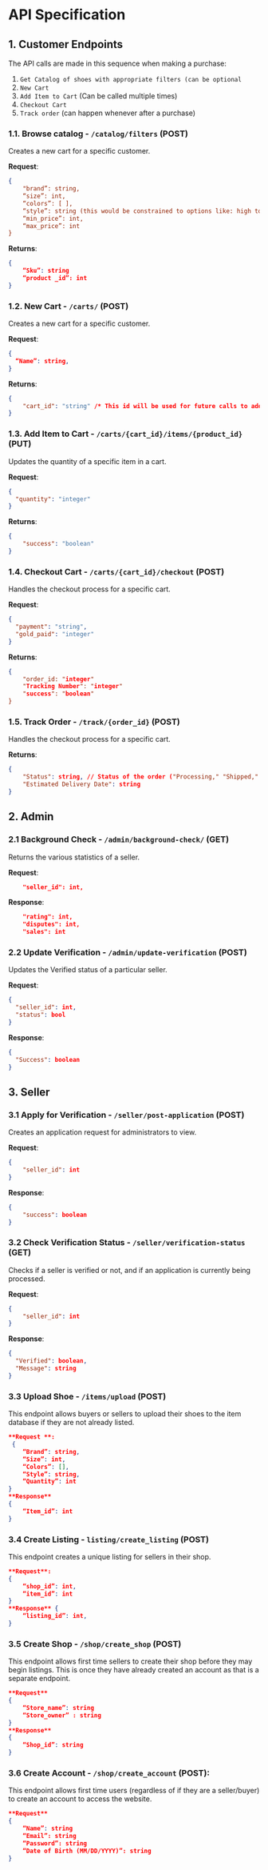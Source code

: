 # API Specification

## 1. Customer Endpoints

The API calls are made in this sequence when making a purchase:
1. `Get Catalog of shoes with appropriate filters (can be optional`
2. `New Cart`
3. `Add Item to Cart` (Can be called multiple times)
4. `Checkout Cart`
5. `Track order` (can happen whenever after a purchase)

### 1.1. Browse catalog - `/catalog/filters` (POST)

Creates a new cart for a specific customer.

**Request**:

```json
{
    "brand”: string,
    “size”: int,
    “colors”: [ ],
    “style”: string (this would be constrained to options like: high tops, low, mid, etc)
    “min_price”: int,
    “max_price”: int
}
```

**Returns**:

```json
{
    “Sku”: string
    “product _id”: int
}
```

### 1.2. New Cart - `/carts/` (POST)

Creates a new cart for a specific customer.

**Request**:

```json
{
  “Name”: string,
}
```

**Returns**:

```json
{
    "cart_id": "string" /* This id will be used for future calls to add items and checkout */
}
```

### 1.3. Add Item to Cart - `/carts/{cart_id}/items/{product_id}` (PUT)

Updates the quantity of a specific item in a cart. 

**Request**:

```json
{
  "quantity": "integer"
}
```

**Returns**:

```json
{
    "success": "boolean"
}
```

### 1.4. Checkout Cart - `/carts/{cart_id}/checkout` (POST)

Handles the checkout process for a specific cart.

**Request**:

```json
{
  "payment": "string",
  "gold_paid": "integer"
}
```

**Returns**:

```json
{
    "order_id: "integer"
    "Tracking Number": "integer" 
    "success": "boolean"
}
```

### 1.5. Track Order - `/track/{order_id}` (POST)

Handles the checkout process for a specific cart.

**Returns**:

```json
{
    "Status": string, // Status of the order ("Processing," "Shipped," "Out for Delivery," "Delivered")
    "Estimated Delivery Date": string
}
```

## 2. Admin

### 2.1 Background Check - `/admin/background-check/` (GET)

Returns the various statistics of a seller.

**Request**:
```json
    "seller_id": int,
```

**Response**:
```json
    "rating": int,
    "disputes": int,
    "sales": int
```

### 2.2 Update Verification - `/admin/update-verification` (POST)

Updates the Verified status of a particular seller.

**Request**:
```json
{
  "seller_id": int,
  "status": bool
}
```

**Response**:
```json
{
  "Success": boolean
}
```

## 3. Seller

### 3.1 Apply for Verification - `/seller/post-application` (POST)

Creates an application request for administrators to view.

**Request**:
```json
{
    "seller_id": int
}
```
**Response**:
```json
{
    "success": boolean
}
```

### 3.2 Check Verification Status - `/seller/verification-status` (GET)

Checks if a seller is verified or not, and if an application is currently being processed.

**Request**:
```json
{
    "seller_id": int
}
```

**Response**:
```json
{
  "Verified": boolean,
  "Message": string
}
```

### 3.3 Upload Shoe - `/items/upload` (POST)
This endpoint allows buyers or sellers to upload their shoes to the item database if they are not already listed.
```json
**Request **:
 {
	“Brand”: string,
	“Size”: int,
	“Colors”: [],
	“Style”: string,
	“Quantity”: int
}
**Response** 
{
	“Item_id”: int
}
```

### 3.4 Create Listing - `listing/create_listing` (POST) 
This endpoint creates a unique listing for sellers in their shop.
```json
**Request**:
{
	“shop_id”: int,
	“item_id”: int
}
**Response** {
	“listing_id”: int,
}
```

### 3.5 Create Shop - `/shop/create_shop` (POST)
This endpoint allows first time sellers to create their shop before they may begin listings. This is once they have already created an account as that is a separate endpoint. 
```json
**Request**
{
	“Store_name”: string
	“Store_owner” : string
}
**Response**
{
	“Shop_id”: string
}
```

### 3.6 Create Account - `/shop/create_account` (POST):
This endpoint allows first time users (regardless of if they are a seller/buyer) to create an account to access the website. 
```json
**Request**
{
	“Name”: string
	“Email”: string
	“Password”: string
	“Date of Birth (MM/DD/YYYY)”: string 		
}
```

